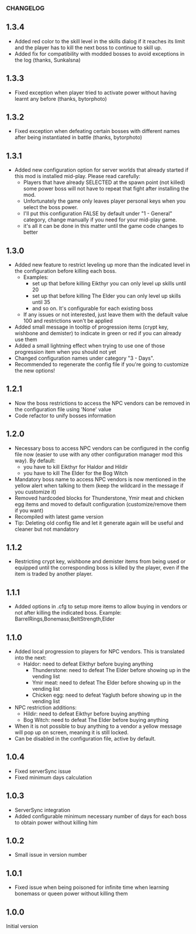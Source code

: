 ### CHANGELOG

## 1.3.4

* Added red color to the skill level in the skills dialog if it reaches its limit and the player has to kill the next boss to continue to skill up.
* Added fix for compatibility with modded bosses to avoid exceptions in the log (thanks, Sunkalsna)

## 1.3.3

* Fixed exception when player tried to activate power without having learnt any before (thanks, bytorphoto)

## 1.3.2

* Fixed exception when defeating certain bosses with different names after being instantiated in battle (thanks, bytorphoto)

## 1.3.1

* Added new configuration option for server worlds that already started if this mod is installed mid-play. Please read carefully:
  * Players that have already SELECTED at the spawn point (not killed) some power boss will not have to repeat that fight after installing the mod.
  * Unfortunately the game only leaves player personal keys when you select the boss power.
  * I'll put this configuration FALSE by default under "1 - General" category, change manually if you need for your mid-play game.
  * it's all it can be done in this matter until the game code changes to better

## 1.3.0

* Added new feature to restrict leveling up more than the indicated level in the configuration before killing each boss. 
  * Examples: 
    * set up that before killing Eikthyr you can only level up skills until 20
    * set up that before killing The Elder you can only level up skills until 35
    * and so on. It's configurable for each existing boss
  * If any issues or not interested, just leave them with the default value 100 and restrictions won't be applied
* Added small message in tooltip of progression items (crypt key, wishbone and demister) to indicate in green or red if you can already use them
* Added a small lightning effect when trying to use one of those progression item when you should not yet
* Changed configuration names under category "3 - Days". 
* Recommended to regenerate the config file if you're going to customize the new options!

## 1.2.1

* Now the boss restrictions to access the NPC vendors can be removed in the configuration file using 'None' value
* Code refactor to unify bosses information

## 1.2.0

* Necessary boss to access NPC vendors can be configured in the config file now (easier to use with any other configuration manager mod this way). By default:
  * you have to kill Eikthyr for Haldor and Hildir
  * you have to kill The Elder for the Bog Witch
* Mandatory boss name to access NPC vendors is now mentioned in the yellow alert when talking to them (keep the wildcard in the message if you customize it)
* Removed hardcoded blocks for Thunderstone, Ymir meat and chicken egg items and moved to default configuration (customize/remove them if you want)
* Recompiled with latest game version
* Tip: Deleting old config file and let it generate again will be useful and cleaner but not mandatory

## 1.1.2

* Restricting crypt key, wishbone and demister items from being used or equipped until the corresponding boss is killed by the player, even if the item is traded by another player.

## 1.1.1

* Added options in .cfg to setup more items to allow buying in vendors or not after killing the indicated boss. Example: BarrelRings,Bonemass;BeltStrength,Elder

## 1.1.0

* Added local progression to players for NPC vendors. This is translated into the next:
  * Haldor: need to defeat Eikthyr before buying anything
    * Thunderstone: need to defeat The Elder before showing up in the vending list
    * Ymir meat: need to defeat The Elder before showing up in the vending list
    * Chicken egg: need to defeat Yagluth before showing up in the vending list
* NPC restriction additions:
  * Hildir: need to defeat Eikthyr before buying anything
  * Bog Witch: need to defeat The Elder before buying anything
* When it is not possible to buy anything to a vendor a yellow message will pop up on screen, meaning it is still locked.
* Can be disabled in the configuration file, active by default.

## 1.0.4

* Fixed serverSync issue
* Fixed minimum days calculation

## 1.0.3

* ServerSync integration
* Added configurable minimum necessary number of days for each boss to obtain power without killing him

## 1.0.2

* Small issue in version number

## 1.0.1

* Fixed issue when being poisoned for infinite time when learning bonemass or queen power without killing them

## 1.0.0

Initial version